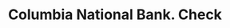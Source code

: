 ---
doi: 10.7916/D8R512RN
date_other: '1899'
date_other_textual: '1899'
form: printed ephemera
genre:
- Checks (bank checks)
name:
- Columbia National Bank
object_in_context_url: https://biggert.cul.columbia.edu/items/view/ave_biggert_00099
subject_hierarchical_geographic:
- Washington, District of Columbia, United States
subject_name:
- Columbia National Bank
title: Columbia National Bank. Check
sort_title: Columbia National Bank. Check
call_number: ave_biggert_00099
coordinates:
- 38.90472222222222,-77.01638888888888
pid: ave_biggert_00099
identifiers: ave_biggert_00099
thumbnail: https://derivativo-1.library.columbia.edu/iiif/2/ldpd:343062/full/!256,256/0/native.jpg
permalink: "/items/ave_biggert_00099/"
layout: iiif-image-page
---